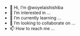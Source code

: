 - 👋 Hi, I’m @woyelaishishiba
- 👀 I’m interested in ...
- 🌱 I’m currently learning ...
- 💞️ I’m looking to collaborate on ...
- 📫 How to reach me ...

<!---
woyelaishishiba/woyelaishishiba is a ✨ special ✨ repository because its `README.md` (this file) appears on your GitHub profile.
You can click the Preview link to take a look at your changes.
--->
